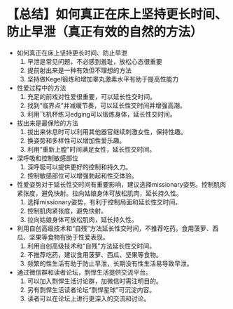 # 【总结】如何真正在床上坚持更长时间、防止早泄（真正有效的自然的方法）

-   如何真正在床上坚持更长时间、防止早泄
    1.  早泄是常见问题，不必感到羞耻，放松心态很重要
    2.  提前射出来是一种有效但不理想的方法
    3.  坚持做Kegel锻炼和增加睾丸激素水平有助于提高性能力
-   性爱过程中的方法
    1.  充足的前戏对性爱很重要，可以延长性交时间。
    2.  找到“临界点”并减缓节奏，可以延长性交时间并增强高潮。
    3.  利用飞机杯练习edging可以锻炼身体，延长性交时间。
-   拔出来是最保险的方法
    1.  拔出来休息时可以利用其他器官继续刺激女性，保持性趣。
    2.  换姿势和多样性可以增加性爱乐趣。
    3.  利用“重新上膛”时间满足女性，延长性交时间。
-   深呼吸和控制敏感部位
    1.  深呼吸可以提供更好的控制和持久力。
    2.  控制敏感部位可以增强勃起和性交体验。
-   性爱姿势对于延长性交时间有重要影响，建议选择missionary姿势。控制肌肉紧张度，避免快射。拉向姑娘身体可放松肌肉，延长持久性。
    1.  选择missionary姿势，有利于控制局面和延长性交时间。
    2.  控制肌肉紧张度，避免快射。
    3.  拉向姑娘身体可放松肌肉，延长持久性。
-   利用自创高级技术和“自残”方法延长性交时间，不推荐吃药。食用菠萝、西瓜、坚果等食物有助于性爱表现。
    1.  利用自创高级技术和“自残”方法延长性交时间。
    2.  不推荐吃药，建议食用菠萝、西瓜、坚果等食物。
    3.  频繁的性生活有助于防止早泄，长期没有性生活易导致早泄。
-   通过微信群和读者论坛，剽悍生活提供交流平台。
    1.  可以加入剽悍生活讨论群，加微信时需注明目的。
    2.  另有剽悍生活读者论坛“剽悍星球”可沉淀内容。
    3.  读者可以在论坛上进行更深入的交流和讨论。
